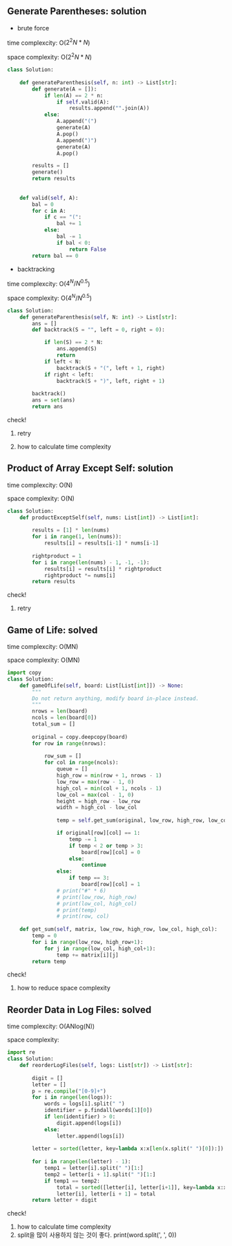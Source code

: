 
## Generate Parentheses: solution

- brute force

time complexcity: O($2 ^ 2N * N$)

space complexity: O($2 ^ 2N * N$)

```python
class Solution:
    
    def generateParenthesis(self, n: int) -> List[str]:
        def generate(A = []):
            if len(A) == 2 * n:
                if self.valid(A):
                    results.append("".join(A))
            else:
                A.append("(")
                generate(A)
                A.pop()
                A.append(")")
                generate(A)
                A.pop()

        results = []
        generate()
        return results
    
    
    def valid(self, A):
        bal = 0
        for c in A:
            if c == "(":
                bal += 1
            else:
                bal -= 1
                if bal < 0:
                    return False
        return bal == 0
```

- backtracking

time complexcity:  O($4 ^ N / N ^ 0.5$)

space complexity: O($4 ^ N / N ^ 0.5$)

```python
class Solution:
    def generateParenthesis(self, N: int) -> List[str]:
        ans = []
        def backtrack(S = "", left = 0, right = 0):

            if len(S) == 2 * N:
                ans.append(S)
                return
            if left < N:
                backtrack(S + "(", left + 1, right)
            if right < left:
                backtrack(S + ")", left, right + 1)
        
        backtrack()
        ans = set(ans)
        return ans
```
check!

1. retry

2. how to calculate time complexity


## Product of Array Except Self: solution 

time complexcity: O(N)

space complexity: O(N)


```python
class Solution:
    def productExceptSelf(self, nums: List[int]) -> List[int]:
        
        results = [1] * len(nums)
        for i in range(1, len(nums)):
            results[i] = results[i-1] * nums[i-1]
        
        rightproduct = 1
        for i in range(len(nums) - 1, -1, -1):
            results[i] = results[i] * rightproduct
            rightproduct *= nums[i]
        return results
```
check!

1. retry

## Game of Life: solved

time complexcity: O(MN)

space complexity: O(MN)

```python
import copy
class Solution:
    def gameOfLife(self, board: List[List[int]]) -> None:
        """
        Do not return anything, modify board in-place instead.
        """
        nrows = len(board)
        ncols = len(board[0])
        total_sum = []
        
        original = copy.deepcopy(board)
        for row in range(nrows):
            
            row_sum = []
            for col in range(ncols):
                queue = []
                high_row = min(row + 1, nrows - 1)
                low_row = max(row - 1, 0)
                high_col = min(col + 1, ncols - 1)
                low_col = max(col - 1, 0)
                height = high_row - low_row
                width = high_col - low_col
                
                temp = self.get_sum(original, low_row, high_row, low_col, high_col)

                if original[row][col] == 1:
                    temp -= 1
                    if temp < 2 or temp > 3:
                        board[row][col] = 0
                    else:
                        continue
                else:
                    if temp == 3:
                        board[row][col] = 1
                # print("#" * 6)
                # print(low_row, high_row)
                # print(low_col, high_col)
                # print(temp)
                # print(row, col)
          
    def get_sum(self, matrix, low_row, high_row, low_col, high_col):
        temp = 0
        for i in range(low_row, high_row+1):
            for j in range(low_col, high_col+1):
                temp += matrix[i][j]
        return temp

```

check! 
1. how to reduce space complexity




## Reorder Data in Log Files: solved

time complexcity: O(ANlog(N))

space complexity:

```python
import re
class Solution:
    def reorderLogFiles(self, logs: List[str]) -> List[str]:
        
        digit = []
        letter = []
        p = re.compile("[0-9]+")
        for i in range(len(logs)):
            words = logs[i].split(" ")
            identifier = p.findall(words[1][0])
            if len(identifier) > 0:
                digit.append(logs[i])
            else:
                letter.append(logs[i])
        
        letter = sorted(letter, key=lambda x:x[len(x.split(" ")[0]):])
        
        for i in range(len(letter) - 1):
            temp1 = letter[i].split(" ")[1:]
            temp2 = letter[i + 1].split(" ")[1:]
            if temp1 == temp2:
                total = sorted([letter[i], letter[i+1]], key=lambda x:x.split(" ")[0])
                letter[i], letter[i + 1] = total           
        return letter + digit
```

check!
1. how to calculate time complexity
2. split을 많이 사용하지 않는 것이 좋다.
    print(word.split(', ', 0)) 

